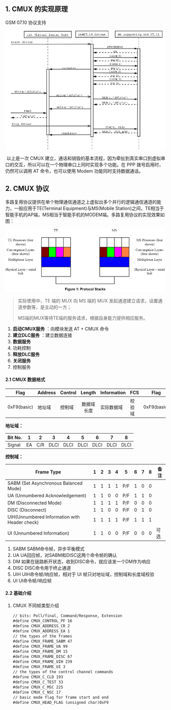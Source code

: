 ## 1. CMUX 的实现原理

GSM 07.10 协议支持

<img src="./figures/cmux_course.png" alt="cmux_course" style="zoom:90%;" />

​    以上是一次 CMUX 建立，通话和销毁的基本流程，因为牵扯到真实串口到虚拟串口的交互，所以可以在一个物理串口上同时实现多个功能。在 PPP 拨号启用时，仍然可以调用 AT 命令，也可以使用 Modem 功能同时支持数据通话。

## 2. CMUX 协议

​	多路复用协议提供在单个物理通信通道之上虚拟出多个并行的逻辑通信通道的能力，一般应用于TE(Terminal Equipment)与MS(Mobile Station)之间，TE相当于智能手机的AP端，MS相当于智能手机的MODEM端。多路复用协议的实现效果如图：

<img src="./figures/protocol_stack.png" alt=" " style="zoom:75%;" />

>    实际使用中，TE 端的 MUX 向 MS 端的 MUX 发起通道建立请求，设置通道参数等，是主动的一方；
>
>   MS端的MUX等待TE端的服务请求，根据自身能力提供相应服务。

1. **启动CMUX服务** ：向模块发送 AT + CMUX 命令
2. **建立DLC服务**  ：建立数据连接
3. **数据服务**
4. 功耗控制
5. **释放DLC服务**
6. **关闭服务**
7. 控制服务

#### 2.1 CMUX 数据格式

| Flag        | Address | Control |   Length   | Information | FCS    | Flag        |
| ----------- | ------- | ------- | :--------: | ----------- | ------ | ----------- |
| 0xF9(basic) | 地址域  | 控制域  | 数据域长度 | 实际数据域  | 校验域 | 0xF9(basic) |

**地址域：**

| Bit No. | 1    | 2    | 3    | 4    | 5    | 6    | 7    | 8    |
| ------- | ---- | ---- | ---- | ---- | ---- | ---- | ---- | ---- |
| Signal  | EA   | C/R  | DLCI | DLCI | DLCI | DLCI | DLCI | DLCI |

**控制域：**

| Frame  Type                                   | 1    | 2    | 3    | 4    | 5    | 6    | 7    | 8    | 备注 |
| --------------------------------------------- | ---- | ---- | ---- | ---- | ---- | ---- | ---- | ---- | ---- |
| SABM (Set Asynchronous Balanced Mode)         | 1    | 1    | 1    | 1    | P/F  | 1    | 0    | 0    |      |
| UA (Unnumbered Acknowledgement)               | 1    | 1    | 0    | 0    | P/F  | 1    | 1    | 0    |      |
| DM (Disconnected Mode)                        | 1    | 1    | 1    | 1    | P/F  | 0    | 0    | 0    |      |
| DISC (Disconnect)                             | 1    | 1    | 0    | 0    | P/F  | 0    | 1    | 0    |      |
| UIH(Unnumbered Information with Header check) | 1    | 1    | 1    | 1    | P/F  | 1    | 1    | 1    |      |
| UI (Unnumbered Information)                   | 1    | 1    | 0    | 0    | P/F  | 0    | 0    | 0    | 可选 |

1. SABM SABM命令帧，异步平衡模式
2. UA  UA回应帧，对SABM和DISC这两个命令帧的确认
3. DM  如果在链路断开状态，收到DISC命令，就应该发一个DM作为响应
4. DISC DISC命令用于终止通道
5. UIH  UIH命令帧/响应帧，相对于 UI 帧只对地址域，控制域和长度域校验
6. UI  UI命令帧/响应帧

#### 2.2 基础介绍

1. CMUX 不同帧类型介绍

   ```shell
   // bits: Poll/final, Command/Response, Extension
   #define CMUX_CONTROL_PF 16
   #define CMUX_ADDRESS_CR 2
   #define CMUX_ADDRESS_EA 1
   // the types of the frames
   #define CMUX_FRAME_SABM 47
   #define CMUX_FRAME_UA 99
   #define CMUX_FRAME_DM 15
   #define CMUX_FRAME_DISC 67
   #define CMUX_FRAME_UIH 239
   #define CMUX_FRAME_UI 3
   // the types of the control channel commands
   #define CMUX_C_CLD 193
   #define CMUX_C_TEST 33
   #define CMUX_C_MSC 225
   #define CMUX_C_NSC 17
   // basic mode flag for frame start and end
   #define CMUX_HEAD_FLAG (unsigned char)0xF9
   ```

